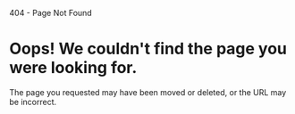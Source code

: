 404 - Page Not Found


Oops! We couldn't find the page you were looking for.
=====================================================

The page you requested may have been moved or deleted, or the URL may be incorrect.